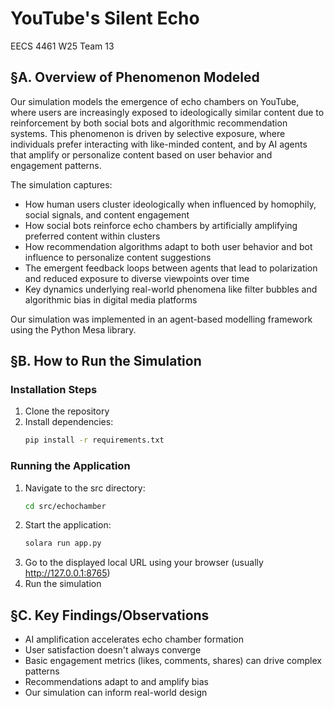 # YouTube's Silent Echo
EECS 4461 W25 Team 13 

## §A. Overview of Phenomenon Modeled

Our simulation models the emergence of echo chambers on YouTube, where users are increasingly exposed to ideologically similar content due to reinforcement by both social bots and algorithmic recommendation systems. This phenomenon is driven by selective exposure, where individuals prefer interacting with like-minded content, and by AI agents that amplify or personalize content based on user behavior and engagement patterns.

The simulation captures:
- How human users cluster ideologically when influenced by homophily, social signals, and content engagement
- How social bots reinforce echo chambers by artificially amplifying preferred content within clusters
- How recommendation algorithms adapt to both user behavior and bot influence to personalize content suggestions
- The emergent feedback loops between agents that lead to polarization and reduced exposure to diverse viewpoints over time
- Key dynamics underlying real-world phenomena like filter bubbles and algorithmic bias in digital media platforms

Our simulation was implemented in an agent-based modelling framework using the Python Mesa library.

## §B. How to Run the Simulation

### Installation Steps
1. Clone the repository
2. Install dependencies:
   ```bash
   pip install -r requirements.txt
   ```

### Running the Application
1. Navigate to the src directory:
   ```bash
   cd src/echochamber
   ```
2. Start the application:
   ```bash
   solara run app.py
   ```
3. Go to the displayed local URL using your browser (usually http://127.0.0.1:8765)
4. Run the simulation

## §C. Key Findings/Observations
- AI amplification accelerates echo chamber formation
- User satisfaction doesn't always converge
- Basic engagement metrics (likes, comments, shares) can drive complex patterns
- Recommendations adapt to and amplify bias
- Our simulation can inform real-world design
